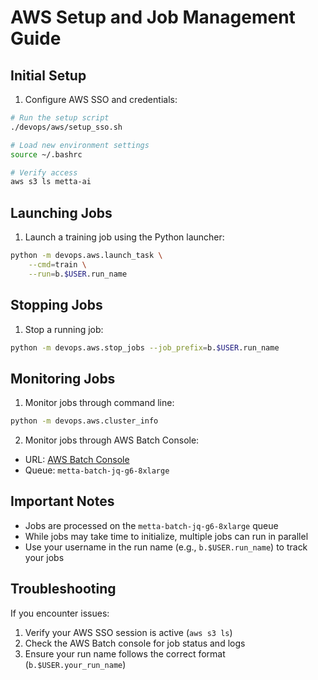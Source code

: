# AWS Setup and Job Management Guide

## Initial Setup

1. Configure AWS SSO and credentials:
```bash
# Run the setup script
./devops/aws/setup_sso.sh

# Load new environment settings
source ~/.bashrc

# Verify access
aws s3 ls metta-ai
```

## Launching Jobs

1. Launch a training job using the Python launcher:
```bash
python -m devops.aws.launch_task \
    --cmd=train \
    --run=b.$USER.run_name
```

## Stopping Jobs

1. Stop a running job:
```bash
python -m devops.aws.stop_jobs --job_prefix=b.$USER.run_name
```

## Monitoring Jobs

1. Monitor jobs through command line:
```bash
python -m devops.aws.cluster_info
```

2. Monitor jobs through AWS Batch Console:
- URL: [AWS Batch Console](https://us-east-1.console.aws.amazon.com/batch/home?region=us-east-1#jobs)
- Queue: `metta-batch-jq-g6-8xlarge`

## Important Notes

- Jobs are processed on the `metta-batch-jq-g6-8xlarge` queue
- While jobs may take time to initialize, multiple jobs can run in parallel
- Use your username in the run name (e.g., `b.$USER.run_name`) to track your jobs

## Troubleshooting

If you encounter issues:
1. Verify your AWS SSO session is active (`aws s3 ls`)
2. Check the AWS Batch console for job status and logs
3. Ensure your run name follows the correct format (`b.$USER.your_run_name`)

